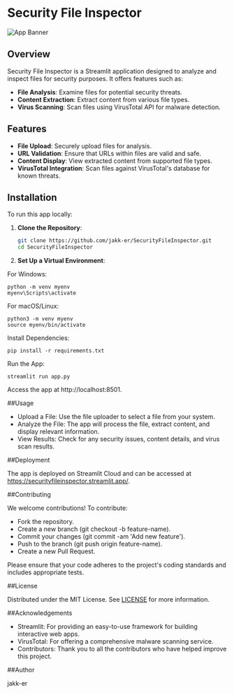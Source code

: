 # Security File Inspector

![App Banner](https://your-banner-image-url-here)

## Overview

Security File Inspector is a Streamlit application designed to analyze and inspect files for security purposes. It offers features such as:

- **File Analysis**: Examine files for potential security threats.
- **Content Extraction**: Extract content from various file types.
- **Virus Scanning**: Scan files using VirusTotal API for malware detection.

## Features

- **File Upload**: Securely upload files for analysis.
- **URL Validation**: Ensure that URLs within files are valid and safe.
- **Content Display**: View extracted content from supported file types.
- **VirusTotal Integration**: Scan files against VirusTotal's database for known threats.

## Installation

To run this app locally:

1. **Clone the Repository**:

   ```bash
   git clone https://github.com/jakk-er/SecurityFileInspector.git
   cd SecurityFileInspector
2. **Set Up a Virtual Environment**:

For Windows:
```
python -m venv myenv
myenv\Scripts\activate
```
For macOS/Linux:
```
python3 -m venv myenv
source myenv/bin/activate
```
Install Dependencies:
```
pip install -r requirements.txt
```
Run the App:
```
streamlit run app.py
```
Access the app at http://localhost:8501.

##Usage

- Upload a File: Use the file uploader to select a file from your system.
- Analyze the File: The app will process the file, extract content, and display relevant information.
- View Results: Check for any security issues, content details, and virus scan results.

##Deployment

The app is deployed on Streamlit Cloud and can be accessed at https://securityfileinspector.streamlit.app/.

##Contributing

We welcome contributions! To contribute:
- Fork the repository.
- Create a new branch (git checkout -b feature-name).
- Commit your changes (git commit -am 'Add new feature').
- Push to the branch (git push origin feature-name).
- Create a new Pull Request.

Please ensure that your code adheres to the project's coding standards and includes appropriate tests.

##License

Distributed under the MIT License. See [LICENSE](LICENSE) for more information.

##Acknowledgements

- Streamlit: For providing an easy-to-use framework for building interactive web apps.
- VirusTotal: For offering a comprehensive malware scanning service.
- Contributors: Thank you to all the contributors who have helped improve this project.

##Author

jakk-er

